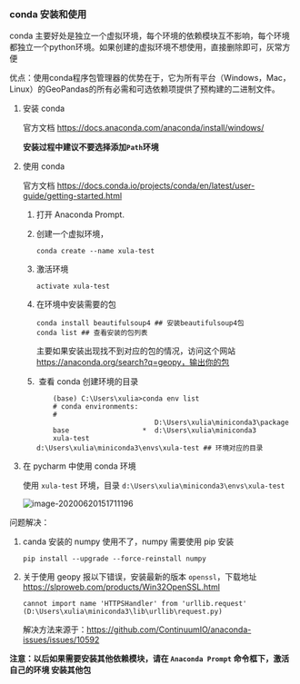 ### conda  安装和使用

conda 主要好处是独立一个虚拟环境，每个环境的依赖模块互不影响，每个环境都独立一个python环境。如果创建的虚拟环境不想使用，直接删除即可，灰常方便

优点：使用conda程序包管理器的优势在于，它为所有平台（Windows，Mac，Linux）的GeoPandas的所有必需和可选依赖项提供了预构建的二进制文件。

1. 安装 conda 

   官方文档 https://docs.anaconda.com/anaconda/install/windows/

   **安装过程中建议不要选择添加`Path`环境**

2. 使用 conda

   官方文档 https://docs.conda.io/projects/conda/en/latest/user-guide/getting-started.html

   1. 打开 Anaconda Prompt.

   2. 创建一个虚拟环境，

      ```
      conda create --name xula-test
      ```

   3. 激活环境

      ```
      activate xula-test
      ```

   4. 在环境中安装需要的包

      ```
      conda install beautifulsoup4 ## 安装beautifulsoup4包
      conda list ## 查看安装的包列表
      ```

      主要如果安装出现找不到对应的包的情况，访问这个网站 https://anaconda.org/search?q=geopy，输出你的包

   5. ​	查看 conda 创建环境的目录

      ```
          (base) C:\Users\xulia>conda env list
          # conda environments:
          #
                                   D:\Users\xulia\miniconda3\package
          base                  *  d:\Users\xulia\miniconda3
          xula-test                d:\Users\xulia\miniconda3\envs\xula-test ## 环境对应的目录
      ```

3. 在 pycharm 中使用 conda 环境

   使用  `xula-test` 环境，目录 `d:\Users\xulia\miniconda3\envs\xula-test`

   ![image-20200620151711196](https://img.mupaie.com/image-20200620151711196.png)

问题解决：

1. canda 安装的 numpy 使用不了，numpy 需要使用 pip 安装

   ```shell
   pip install --upgrade --force-reinstall numpy 
   ```

2. 关于使用 geopy 报以下错误，安装最新的版本 `openssl`，下载地址 https://slproweb.com/products/Win32OpenSSL.html

   ```shell
   cannot import name 'HTTPSHandler' from 'urllib.request' (D:\Users\xulia\miniconda3\lib\urllib\request.py)
   ```

   解决方法来源于：https://github.com/ContinuumIO/anaconda-issues/issues/10592

**注意：以后如果需要安装其他依赖模块，请在 `Anaconda Prompt` 命令框下，激活自己的环境 安装其他包**































